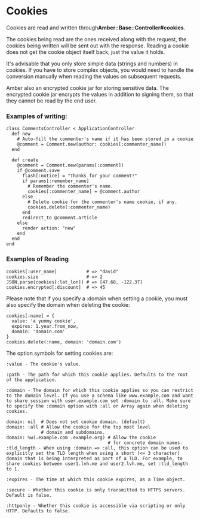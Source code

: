 # Cookies

Cookies are read and written through**Amber::Base::Controller\#cookies**.

The cookies being read are the ones received along with the request, the cookies being written will be sent out with the response. Reading a cookie does not get the cookie object itself back, just the value it holds.

It's advisable that you only store simple data \(strings and numbers\) in cookies. If you have to store complex objects, you would need to handle the conversion manually when reading the values on subsequent requests.

Amber also an encrypted cookie jar for storing sensitive data. The encrypted cookie jar encrypts the values in addition to signing them, so that they cannot be read by the end user.

### Examples of writing:

```crystal
class CommentsController < ApplicationController
  def new
    # Auto-fill the commenter's name if it has been stored in a cookie
    @comment = Comment.new(author: cookies[:commenter_name])
  end

  def create
    @comment = Comment.new(params[:comment])
    if @comment.save
      flash[:notice] = "Thanks for your comment!"
      if params[:remember_name]
        # Remember the commenter's name.
        cookies[:commenter_name] = @comment.author
      else
        # Delete cookie for the commenter's name cookie, if any.
        cookies.delete(:commenter_name)
      end
      redirect_to @comment.article
    else
      render action: "new"
    end
  end
end
```

### Examples of Reading

```crystal
cookies[:user_name]           # => "david"
cookies.size                  # => 2
JSON.parse(cookies[:lat_lon]) # => [47.68, -122.37]
cookies.encrypted[:discount]  # => 45
```

Please note that if you specify a :domain when setting a cookie, you must also specify the domain when deleting the cookie:

```crystal
cookies[:name] = {
  value: 'a yummy cookie',
  expires: 1.year.from_now,
  domain: 'domain.com'
}
cookies.delete(:name, domain: 'domain.com')
```

The option symbols for setting cookies are:

```crystal
:value - The cookie's value.

:path - The path for which this cookie applies. Defaults to the root of the application.

:domain - The domain for which this cookie applies so you can restrict to the domain level. If you use a schema like www.example.com and want to share session with user.example.com set :domain to :all. Make sure to specify the :domain option with :all or Array again when deleting cookies.

domain: nil  # Does not set cookie domain. (default)
domain: :all # Allow the cookie for the top most level
             # domain and subdomains.
domain: %w(.example.com .example.org) # Allow the cookie
                                      # for concrete domain names.
:tld_length - When using :domain => :all, this option can be used to explicitly set the TLD length when using a short (<= 3 character) domain that is being interpreted as part of a TLD. For example, to share cookies between user1.lvh.me and user2.lvh.me, set :tld_length to 1.

:expires - The time at which this cookie expires, as a Time object.

:secure - Whether this cookie is only transmitted to HTTPS servers. Default is false.

:httponly - Whether this cookie is accessible via scripting or only HTTP. Defaults to false.
```



